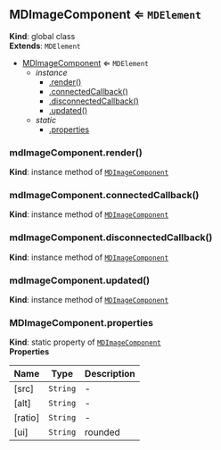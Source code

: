 <a name="MDImageComponent"></a>

## MDImageComponent ⇐ <code>MDElement</code>

**Kind**: global class  
**Extends**: <code>MDElement</code>

-   [MDImageComponent](#MDImageComponent) ⇐ <code>MDElement</code>
    -   _instance_
        -   [.render()](#MDImageComponent+render)
        -   [.connectedCallback()](#MDImageComponent+connectedCallback)
        -   [.disconnectedCallback()](#MDImageComponent+disconnectedCallback)
        -   [.updated()](#MDImageComponent+updated)
    -   _static_
        -   [.properties](#MDImageComponent.properties)

<a name="MDImageComponent+render"></a>

### mdImageComponent.render()

**Kind**: instance method of [<code>MDImageComponent</code>](#MDImageComponent)  
<a name="MDImageComponent+connectedCallback"></a>

### mdImageComponent.connectedCallback()

**Kind**: instance method of [<code>MDImageComponent</code>](#MDImageComponent)  
<a name="MDImageComponent+disconnectedCallback"></a>

### mdImageComponent.disconnectedCallback()

**Kind**: instance method of [<code>MDImageComponent</code>](#MDImageComponent)  
<a name="MDImageComponent+updated"></a>

### mdImageComponent.updated()

**Kind**: instance method of [<code>MDImageComponent</code>](#MDImageComponent)  
<a name="MDImageComponent.properties"></a>

### MDImageComponent.properties

**Kind**: static property of [<code>MDImageComponent</code>](#MDImageComponent)  
**Properties**

| Name    | Type                | Description |
| ------- | ------------------- | ----------- |
| [src]   | <code>String</code> | -           |
| [alt]   | <code>String</code> | -           |
| [ratio] | <code>String</code> | -           |
| [ui]    | <code>String</code> | rounded     |
